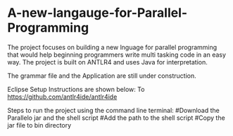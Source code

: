 # A-new-langauge-for-Parallel-Programming

The project focuses on building a new lnguage for parallel programming that would help beginning programmers write multi tasking code in an easy way.
The project is built on ANTLR4 and uses Java for interpretation.

The grammar file and the Application are still under construction.

Eclipse Setup Instructions are shown below: To https://github.com/antlr4ide/antlr4ide

Steps to run the project using the command line terminal:
#Download the Parallelo jar and the shell script
#Add the path to the shell script
#Copy the jar file to bin directory
